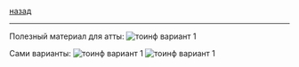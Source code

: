 [назад](../../../README.md)
***
Полезный материал для атты: 
![тоинф вариант 1](../../../../images/1-sem/toinf/practice/samodurov/att2/pr0.jpg)

Сами варианты:
![тоинф вариант 1](../../../../images/1-sem/toinf/practice/samodurov/att2/pr1.jpg)
![тоинф вариант 1](../../../../images/1-sem/toinf/practice/samodurov/att2/pr2.jpg)